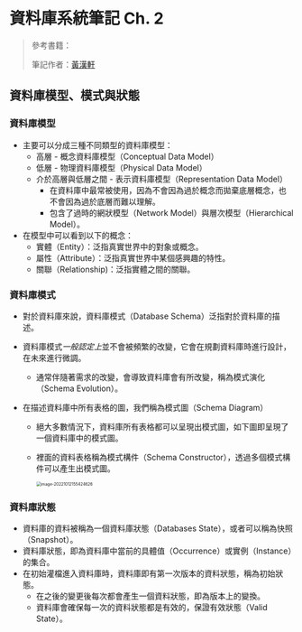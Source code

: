 # 資料庫系統筆記 Ch. 2

> 參考書籍：
>
> 筆記作者：[黃漢軒](https://ntut-xuan.github.io)



## 資料庫模型、模式與狀態

### 資料庫模型

- 主要可以分成三種不同類型的資料庫模型：
  - 高層 - 概念資料庫模型（Conceptual Data Model）
  - 低層 - 物理資料庫模型（Physical Data Model）
  - 介於高層與低層之間 - 表示資料庫模型（Representation Data Model）
    - 在資料庫中最常被使用，因為不會因為過於概念而拋棄底層概念，也不會因為過於底層而難以理解。
    - 包含了過時的網狀模型（Network Model）與層次模型（Hierarchical Model）。
- 在模型中可以看到以下的概念：
  - 實體（Entity）：泛指真實世界中的對象或概念。
  - 屬性（Attribute）：泛指真實世界中某個感興趣的特性。
  - 關聯（Relationship)：泛指實體之間的關聯。



### 資料庫模式

- 對於資料庫來說，資料庫模式（Database Schema）泛指對於資料庫的描述。
- 資料庫模式*一般認定上*並不會被頻繁的改變，它會在規劃資料庫時進行設計，在未來進行微調。
  - 通常伴隨著需求的改變，會導致資料庫會有所改變，稱為模式演化（Schema Evolution）。

- 在描述資料庫中所有表格的圖，我們稱為模式圖（Schema Diagram）

  - 絕大多數情況下，資料庫所有表格都可以呈現出模式圖，如下圖即呈現了一個資料庫中的模式圖。

  - 裡面的資料表格稱為模式構件（Schema Constructor），透過多個模式構件可以產生出模式圖。

    <img src="/home/xuan/.config/Typora/typora-user-images/image-20221012155424626.png" alt="image-20221012155424626" style="zoom:50%;" />



### 資料庫狀態

- 資料庫的資料被稱為一個資料庫狀態（Databases State），或者可以稱為快照（Snapshot）。
- 資料庫狀態，即為資料庫中當前的具體值（Occurrence）或實例（Instance）的集合。
- 在初始灌檔進入資料庫時，資料庫即有第一次版本的資料狀態，稱為初始狀態。
  - 在之後的變更後每次都會產生一個資料狀態，即為版本上的變換。
  - 資料庫會確保每一次的資料狀態都是有效的，保證有效狀態（Valid State）。